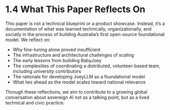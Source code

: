 # 1.4 What This Paper Reflects On

This paper is not a technical blueprint or a product showcase. Instead, it’s a documentation of what was learned technically, organizationally, and socially in the process of building Australia’s first open-source foundational model. We reflect on:

- Why fine-tuning alone proved insufficient
- The infrastructure and architectural challenges of scaling
- The early lessons from building BabyJoey
- The complexities of coordinating a distributed, volunteer-based team, including university contributors
- The rationale for developing JoeyLLM as a foundational model
- What lies ahead as the model scales toward national relevance

Through these reflections, we aim to contribute to a growing global conversation about sovereign AI not as a talking point, but as a lived technical and civic practice.
